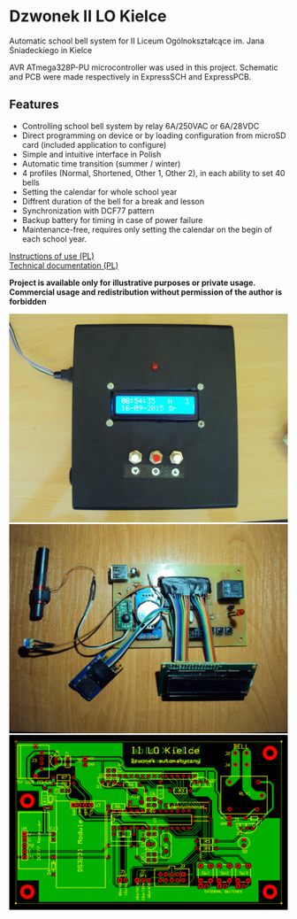 # Dzwonek II LO Kielce

Automatic school bell system for II Liceum Ogólnokształcące im. Jana Śniadeckiego in Kielce

AVR ATmega328P-PU microcontroller was used in this project. Schematic and PCB were made respectively in ExpressSCH and ExpressPCB.

## Features

- Controlling school bell system by relay 6A/250VAC or 6A/28VDC
- Direct programming on device or by loading configuration from microSD card (included application to configure)
- Simple and intuitive interface in Polish
- Automatic time transition (summer / winter)
- 4 profiles (Normal, Shortened, Other 1, Other 2), in each ability to set 40 bells
- Setting the calendar for whole school year
- Diffrent duration of the bell for a break and lesson
- Synchronization with DCF77 pattern
- Backup battery for timing in case of power failure
- Maintenance-free, requires only setting the calendar on the begin of each school year.

[Instructions of use (PL)](https://szymonkatra.github.io/data/project/dzwonekiilokielce/doc/instrukcja_uzytkowa.html)  
[Technical documentation (PL)](https://szymonkatra.github.io/data/project/dzwonekiilokielce/doc/dokumentacja_techniczna.html)

**Project is available only for illustrative purposes or private usage.**  
**Commercial usage and redistribution without permission of the author is forbidden**

![Photo](photos/photo_1.JPG)
![Photo](photos/photo_3.JPG)
![PCB design](photos/pcb.png)
